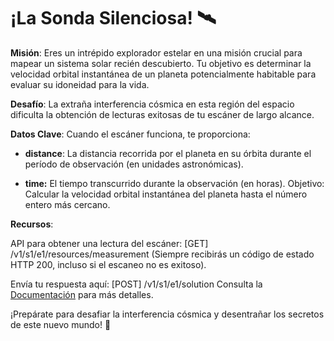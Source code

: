 # ¡La Sonda Silenciosa! 🛰️

**Misión**: Eres un intrépido explorador estelar en una misión crucial para mapear un sistema solar recién descubierto. Tu objetivo es determinar la velocidad orbital instantánea de un planeta potencialmente habitable para evaluar su idoneidad para la vida.

**Desafío**: La extraña interferencia cósmica en esta región del espacio dificulta la obtención de lecturas exitosas de tu escáner de largo alcance.

**Datos Clave**: Cuando el escáner funciona, te proporciona:

- **distance**: La distancia recorrida por el planeta en su órbita durante el período de observación (en unidades astronómicas).

- **time:** El tiempo transcurrido durante la observación (en horas).
Objetivo: Calcular la velocidad orbital instantánea del planeta hasta el número entero más cercano.

**Recursos**:

API para obtener una lectura del escáner: [GET] /v1/s1/e1/resources/measurement (Siempre recibirás un código de estado HTTP 200, incluso si el escaneo no es exitoso).

Envía tu respuesta aquí: [POST] /v1/s1/e1/solution
Consulta la [Documentación](https://makers-challenge.altscore.ai/docs) para más detalles.

¡Prepárate para desafiar la interferencia cósmica y desentrañar los secretos de este nuevo mundo! 🚀